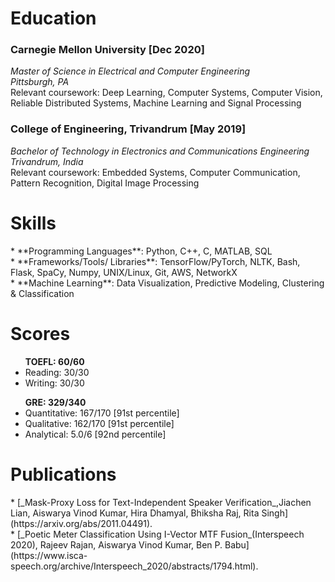 <h1>Education</h1>

<h3>Carnegie Mellon University [Dec 2020]</h3>
<i>Master of Science in Electrical and Computer Engineering</i><br>
<i>Pittsburgh, PA</i><br>
Relevant coursework: Deep Learning, Computer Systems, Computer Vision, Reliable Distributed Systems, Machine Learning and Signal Processing

<h3>College of Engineering, Trivandrum [May 2019]</h3> 
<i>Bachelor of Technology in Electronics and Communications Engineering</i><br>
<i>Trivandrum, India</i><br>
Relevant coursework: Embedded Systems, Computer Communication, Pattern Recognition, Digital Image Processing

<h1>Skills</h1>
* **Programming Languages**: Python, C++, C, MATLAB, SQL<br>
* **Frameworks/Tools/ Libraries**: TensorFlow/PyTorch, NLTK, Bash, Flask, SpaCy, Numpy, UNIX/Linux, Git, AWS, NetworkX<br>
* **Machine Learning**: Data Visualization, Predictive Modeling, Clustering & Classification<br>

<h1>Scores</h1>
<ul> <b>TOEFL: 60/60</b>
  <li> Reading: 30/30 </li>
  <li> Writing: 30/30 </li>
  </ul>
<ul> <b>GRE: 329/340</b>
  <li> Quantitative: 167/170 [91st percentile] </li>
  <li> Qualitative: 162/170 [91st percentile]</li>
  <li> Analytical: 5.0/6 [92nd percentile]</li>
  </ul>

<h1> Publications</h1>
* [_Mask-Proxy Loss for Text-Independent Speaker Verification_,Jiachen Lian, Aiswarya Vinod Kumar, Hira Dhamyal, Bhiksha Raj, Rita Singh](https://arxiv.org/abs/2011.04491).<br>
* [_Poetic Meter Classification Using I-Vector MTF Fusion_(Interspeech 2020), Rajeev Rajan, Aiswarya Vinod Kumar, Ben P. Babu](https://www.isca-speech.org/archive/Interspeech_2020/abstracts/1794.html).



